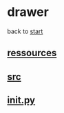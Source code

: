 # drawer
back to [start](../start.md) 

## [__ressources__](./ressources/ressources.md) 

## [__src__](./src/src.md) 

## [____init__.py__](./__init__.py) 
